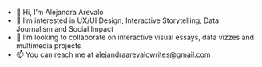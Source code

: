 - 👋 Hi, I’m Alejandra Arevalo
- 💞️ I’m interested in UX/UI Design, Interactive Storytelling, Data Journalism and Social Impact
- 👀 I’m looking to collaborate on interactive visual essays, data vizzes and multimedia projects
- 📫 You can reach me at alejandraarevalowrites@gmail.com

<!---
ale22arevalo/ale22arevalo is a ✨ special ✨ repository because its `README.md` (this file) appears on your GitHub profile.
You can click the Preview link to take a look at your changes.
--->
